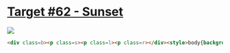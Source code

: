 # [Target #62 - Sunset](https://cssbattle.dev/play/62)

![](https://cssbattle.dev/targets/62.png)

```HTML
<div class=b><p class=s><p class=l><p class=r></div><style>body{background:#191919;display:flex;justify-content:center;}.b{width:150;height:200;top:50;position:absolute;border-radius:100px 100px 30px 30px;background:#F2AD43;overflow:hidden}.s{width:60px;height:60;top:74;left:45;position:absolute;border-radius:50%;background:#FFF58F}.l,.r{height:200;top:84;position:absolute;border-radius:50%;}.l{width:220;left:-116;background:#E08027;}.r{width:200;left:50;background:#824B20

```